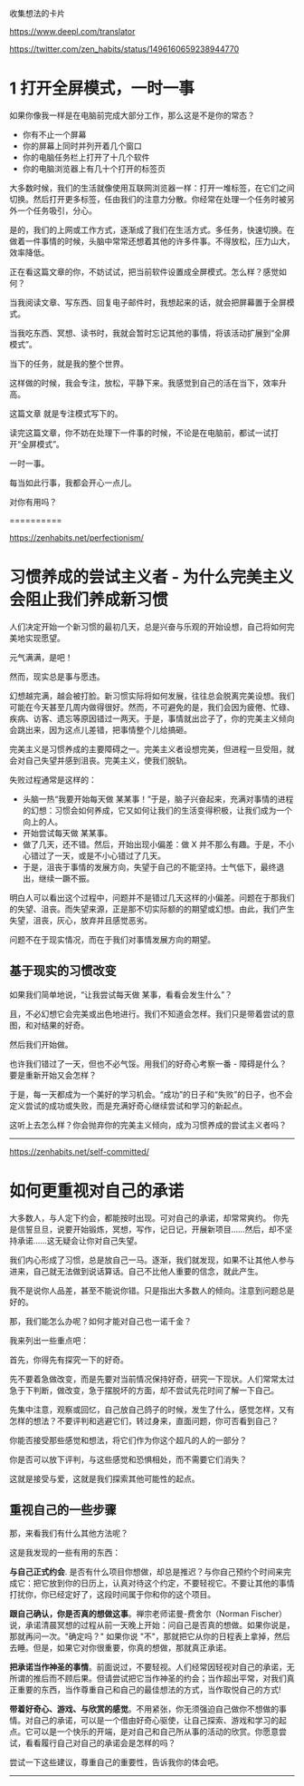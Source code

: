 收集想法的卡片

https://www.deepl.com/translator

https://twitter.com/zen_habits/status/1496160659238944770
# 1 打开全屏模式，一时一事

如果你像我一样是在电脑前完成大部分工作，那么这是不是你的常态？
  * 你有不止一个屏幕
  * 你的屏幕上同时并列开着几个窗口
  * 你的电脑任务栏上打开了十几个软件
  * 你的电脑浏览器上有几十个打开的标签页


大多数时候，我们的生活就像使用互联网浏览器一样：打开一堆标签，在它们之间切换。然后打开更多标签，任由我们的注意力分散。你经常在处理一个任务时被另外一个任务吸引，分心。

是的，我们的上网或工作方式，逐渐成了我们在生活方式。多任务，快速切换。在做着一件事情的时候，头脑中常常还想着其他的许多件事。不得放松，压力山大，效率降低。

正在看这篇文章的你，不妨试试，把当前软件设置成全屏模式。怎么样？感觉如何？

当我阅读文章、写东西、回复电子邮件时，我想起来的话，就会把屏幕置于全屏模式。

当我吃东西、冥想、读书时，我就会暂时忘记其他的事情，将该活动扩展到“全屏模式”。

当下的任务，就是我的整个世界。

这样做的时候，我会专注，放松，平静下来。我感觉到自己的活在当下，效率升高。

这篇文章 就是专注模式写下的。

读完这篇文章，你不妨在处理下一件事的时候，不论是在电脑前，都试一试打开“全屏模式”。

一时一事。

每当如此行事，我都会开心一点儿。

对你有用吗？


==========

https://zenhabits.net/perfectionism/
# 习惯养成的尝试主义者 - 为什么完美主义会阻止我们养成新习惯

人们决定开始一个新习惯的最初几天，总是兴奋与乐观的开始设想，自己将如何完美地实现愿望。

元气满满，是吧！

然而，现实总是事与愿违。

幻想越完满，越会被打脸。新习惯实际将如何发展，往往总会脱离完美设想。我们可能在今天甚至几周内做得很好。然而，不可避免的是，我们会因为疲倦、忙碌、疾病、访客、遗忘等原因错过一两天。于是，事情就出岔子了，你的完美主义倾向会跳出来，因为这点儿差错，把事情整个儿给搞砸。

完美主义是习惯养成的主要障碍之一。完美主义者设想完美，但进程一旦受阻，就会对自己失望并感到沮丧。完美主义，使我们脱轨。

失败过程通常是这样的：

* 头脑一热“我要开始每天做 某某事！”于是，脑子兴奋起来，充满对事情的进程的幻想：习惯会如何养成，它又如何让我们的生活变得积极，让我们成为一个向上的人。
* 开始尝试每天做 某某事。
* 做了几天，还不错。然后，开始出现小偏差：做 X 并不那么有趣。于是，不小心错过了一天，或是不小心错过了几天。
* 于是，沮丧于事情的发展方向，失望于自己的不能坚持。士气低下，最终退出，继续一蹶不振。

明白人可以看出这个过程中，问题并不是错过几天这样的小偏差。问题在于那我们的失望、沮丧。而失望来源，正是那不切实际额的的期望或幻想。由此，我们产生失望，沮丧，灰心，放弃并且感觉恶劣。

问题不在于现实情况，而在于我们对事情发展方向的期望。

## 基于现实的习惯改变

如果我们简单地说，“让我尝试每天做 某事，看看会发生什么”？

且，不必幻想它会完美或出色地进行。我们不知道会怎样。我们只是带着尝试的意图，和对结果的好奇。

然后我们开始做。

也许我们错过了一天，但也不必气馁。用我们的好奇心考察一番 - 障碍是什么？要是重新开始又会怎样？

于是，每一天都成为一个美好的学习机会。“成功”的日子和“失败”的日子，也不会定义尝试的成功或失败，而是充满好奇心继续尝试和学习的新起点。

这听上去怎么样？你会抛弃你的完美主义倾向，成为习惯养成的尝试主义者吗？

---

https://zenhabits.net/self-committed/

# 如何更重视对自己的承诺

大多数人，与人定下约会，都能按时出现。可对自己的承诺，却常常爽约。
你先是信誓旦旦，说要开始锻炼，冥想，写作，记日记，开展新项目……然后，却不坚持承诺……这无疑会让你对自己失望。

我们内心形成了习惯，总是放自己一马。逐渐，我们就发现，如果不让其他人参与进来，自己就无法做到说话算话。自己不比他人重要的信念，就此产生。

我不是说你人品差，甚至不能说你错。只是指出大多数人的倾向。注意到问题总是好的。

那，我们能怎么办呢？如何才能对自己也一诺千金？

我来列出一些重点吧：

首先，你得先有探究一下的好奇。

先不要着急做改变，而是先要对当前情况保持好奇，研究一下现状。人们常常太过急于下判断，做改变，急于摆脱坏的方面，却不尝试先花时间了解一下自己。

先集中注意，观察或回忆，自己放自己鸽子的时候，发生了什么，感觉怎样，又有怎样的想法？不要评判和逃避它们，转过身来，直面问题，你可否看到自己？

你能否接受那些感觉和想法，将它们作为你这个超凡的人的一部分？

你是否可以放下评判，与这些感觉和恐惧相处，而不需要它们消失？

这就是接受与爱，这就是我们探索其他可能性的起点。

## 重视自己的一些步骤

那，来看我们有什么其他方法呢？

这是我发现的一些有用的东西：

__与自己正式约会__. 是否有什么项目你想做，却总是推迟？与你自己预约个时间来完成它：把它放到你的日历上，认真对待这个约定，不要轻视它。不要让其他的事情打扰你，你已经定好了，这段时间属于你和你的这个项目。

__跟自己确认，你是否真的想做这事__。禅宗老师诺曼-费舍尔（Norman Fischer）说，承诺清晨冥想的过程从前一天晚上开始：问自己是否真的想做。如果你说是，那就再问一次。"确定吗？" 如果你说 "不"，那就把它从你的日程表上拿掉，然后去睡。但是，如果它对你很重要，你真的想做，那就真正承诺。

__把承诺当作神圣的事情__。前面说过，不要轻视。人们经常因轻视对自己的承诺，无所谓的推后而不顾后果。但请尝试把它当作神圣的约会；当作超出平常，对我们真正重要的东西，当作尊重自己和自己的最佳想法的方式，当作取悦自己的方式!

__带着好奇心、游戏、与欣赏的感觉__。不用紧张，你无须强迫自己做你不想做的事情。对自己的承诺，可以是一个借由好奇心驱使，让自己探索、游戏和学习的起点。它可以是一个快乐的开端，是对自己和自己所从事的活动的欣赏。你愿意尝试，看看履行自己对自己的承诺会是怎样的吗？

尝试一下这些建议，尊重自己的重要性，告诉我你的体会吧。

----

